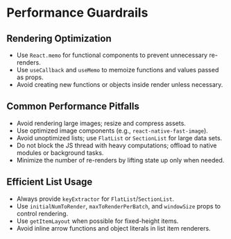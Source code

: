 # Performance Guardrails

## Rendering Optimization
- Use `React.memo` for functional components to prevent unnecessary re-renders.
- Use `useCallback` and `useMemo` to memoize functions and values passed as props.
- Avoid creating new functions or objects inside render unless necessary.

## Common Performance Pitfalls
- Avoid rendering large images; resize and compress assets.
- Use optimized image components (e.g., `react-native-fast-image`).
- Avoid unoptimized lists; use `FlatList` or `SectionList` for large data sets.
- Do not block the JS thread with heavy computations; offload to native modules or background tasks.
- Minimize the number of re-renders by lifting state up only when needed.

## Efficient List Usage
- Always provide `keyExtractor` for `FlatList`/`SectionList`.
- Use `initialNumToRender`, `maxToRenderPerBatch`, and `windowSize` props to control rendering.
- Use `getItemLayout` when possible for fixed-height items.
- Avoid inline arrow functions and object literals in list item renderers.
